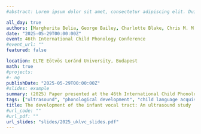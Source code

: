 ```yaml
---
#abstract: Lorem ipsum dolor sit amet, consectetur adipiscing elit. Duis posuere tellusac convallis placerat. Proin tincidunt magna sed ex sollicitudin condimentum. Sed ac faucibus dolor, scelerisque sollicitudin nisi. Cras purus urna, suscipit quis sapien eu, pulvinar tempor diam.

all_day: true
authors: [Margherita Belia, George Bailey, Charlotte Blake, Chris M. M. Cox, Amelia Gully, Rajalakshmi Madhavan, Florence Oxley, Catherine Laing]
date: "2025-05-29T00:00:00Z"
event: 46th International Child Phonology Conference
#event_url: ""
featured: false

location: ELTE Eötvös Loránd University, Budapest
math: true
#projects:
#- ng
publishDate: "2025-05-29T00:00:00Z"
#slides: example
summary: (2025) Paper presented at the 46th International Child Phonology Conference
tags: ["ultrasound", "phonological development", "child language acquisition"]
title: The development of the infant vocal tract: An ultrasound study
#url_code: ""
#url_pdf: ""
url_slides: "slides/2025_uklvc_slides.pdf"
---
```

